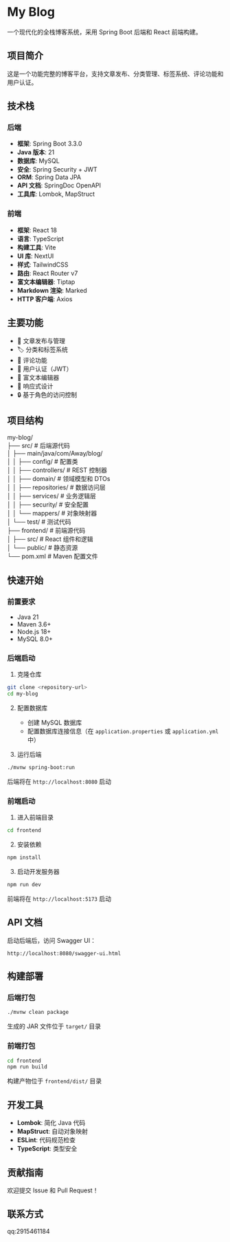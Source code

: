 # My Blog

一个现代化的全栈博客系统，采用 Spring Boot 后端和 React 前端构建。

## 项目简介

这是一个功能完整的博客平台，支持文章发布、分类管理、标签系统、评论功能和用户认证。

## 技术栈

### 后端
- **框架**: Spring Boot 3.3.0
- **Java 版本**: 21
- **数据库**: MySQL
- **安全**: Spring Security + JWT
- **ORM**: Spring Data JPA
- **API 文档**: SpringDoc OpenAPI
- **工具库**: Lombok, MapStruct

### 前端
- **框架**: React 18
- **语言**: TypeScript
- **构建工具**: Vite
- **UI 库**: NextUI
- **样式**: TailwindCSS
- **路由**: React Router v7
- **富文本编辑器**: Tiptap
- **Markdown 渲染**: Marked
- **HTTP 客户端**: Axios

## 主要功能

- 📝 文章发布与管理
- 🏷️ 分类和标签系统
- 💬 评论功能
- 🔐 用户认证（JWT）
- 🎨 富文本编辑器
- 📱 响应式设计
- 🔒 基于角色的访问控制

## 项目结构

my-blog/  
├── src/                         # 后端源代码  
│   ├── main/java/com/Away/blog/  
│   │   ├── config/              # 配置类  
│   │   ├── controllers/         # REST 控制器  
│   │   ├── domain/              # 领域模型和 DTOs  
│   │   ├── repositories/        # 数据访问层  
│   │   ├── services/            # 业务逻辑层  
│   │   ├── security/            # 安全配置  
│   │   └── mappers/             # 对象映射器  
│   └── test/                    # 测试代码  
├── frontend/                     # 前端源代码  
│   ├── src/                     # React 组件和逻辑  
│   └── public/                  # 静态资源  
└── pom.xml                       # Maven 配置文件  


## 快速开始

### 前置要求

- Java 21
- Maven 3.6+
- Node.js 18+
- MySQL 8.0+

### 后端启动

1. 克隆仓库
```bash
git clone <repository-url>
cd my-blog
```

2. 配置数据库
   - 创建 MySQL 数据库
   - 配置数据库连接信息（在 `application.properties` 或 `application.yml` 中）

3. 运行后端
```bash
./mvnw spring-boot:run
```

后端将在 `http://localhost:8080` 启动

### 前端启动

1. 进入前端目录
```bash
cd frontend
```

2. 安装依赖
```bash
npm install
```

3. 启动开发服务器
```bash
npm run dev
```

前端将在 `http://localhost:5173` 启动

## API 文档

启动后端后，访问 Swagger UI：
```
http://localhost:8080/swagger-ui.html
```

## 构建部署

### 后端打包
```bash
./mvnw clean package
```

生成的 JAR 文件位于 `target/` 目录

### 前端打包
```bash
cd frontend
npm run build
```

构建产物位于 `frontend/dist/` 目录

## 开发工具

- **Lombok**: 简化 Java 代码
- **MapStruct**: 自动对象映射
- **ESLint**: 代码规范检查
- **TypeScript**: 类型安全

## 贡献指南

欢迎提交 Issue 和 Pull Request！

## 联系方式

qq:2915461184
